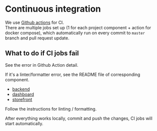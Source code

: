# Continuous integration

We use [Github actions](https://docs.github.com/en/actions) for CI.  
There are multiple jobs set up (1 for each project component + action for docker compose), which automatically run on every commit to `master` branch
and pull request update.

## What to do if CI jobs fail
See the error in Github Action detail.

If it's a linter/formatter error, see the README file of corresponding component.
- [backend](../src/backend/README.md)
- [dashboard](../src/dashboard/README.md)
- [storefront](../src/storefront/README.md)

Follow the instructions for linting / formatting.

After everything works locally, commit and push the changes, CI jobs will start automatically.

